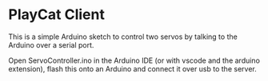 # PlayCat Client

This is a simple Arduino sketch to control two servos by talking to the Arduino over a serial port.

Open ServoController.ino in the Arduino IDE (or with vscode and the arduino extension), flash this onto an Arduino and connect it over usb to the server.
